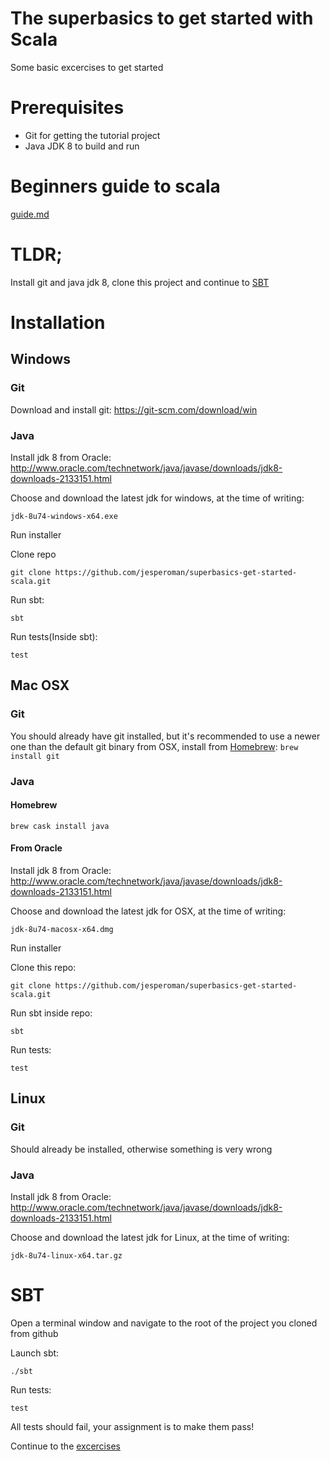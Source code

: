 # The superbasics to get started with Scala
Some basic excercises to get started

# Prerequisites
- Git for getting the tutorial project
- Java JDK 8 to build and run

# Beginners guide to scala
[guide.md](guide.md)

# TLDR;
Install git and java jdk 8, clone this project and continue to [SBT](#sbt)

# Installation

## Windows

### Git
Download and install git: https://git-scm.com/download/win

### Java

Install jdk 8 from Oracle:
http://www.oracle.com/technetwork/java/javase/downloads/jdk8-downloads-2133151.html

Choose and download the latest jdk for windows, at the time of writing:
```
jdk-8u74-windows-x64.exe
```
Run installer

Clone repo

```
git clone https://github.com/jesperoman/superbasics-get-started-scala.git
```

Run sbt:
```
sbt
```

Run tests(Inside sbt):
```
test
```


## Mac OSX

### Git
You should already have git installed, but it's recommended to use a newer one than
the default git binary from OSX, install from [Homebrew](http://brew.sh/):
``` brew install git ```

### Java

#### Homebrew
```
brew cask install java
```

#### From Oracle
Install jdk 8 from Oracle:
http://www.oracle.com/technetwork/java/javase/downloads/jdk8-downloads-2133151.html

Choose and download the latest jdk for OSX, at the time of writing:
```
jdk-8u74-macosx-x64.dmg
```
Run installer

Clone this repo:
```
git clone https://github.com/jesperoman/superbasics-get-started-scala.git
```

Run sbt inside repo:
```
sbt
```

Run tests:
```
test
```


## Linux

### Git
Should already be installed, otherwise something is very wrong

### Java
Install jdk 8 from Oracle:
http://www.oracle.com/technetwork/java/javase/downloads/jdk8-downloads-2133151.html

Choose and download the latest jdk for Linux, at the time of writing:
```
jdk-8u74-linux-x64.tar.gz
```

# SBT 

Open a terminal window and navigate to the root of the project you cloned from github

Launch sbt:

```
./sbt
```

Run tests:

```
test
```

All tests should fail, your assignment is to make them pass!

Continue to the [excercises](EXCERCISES.md)
